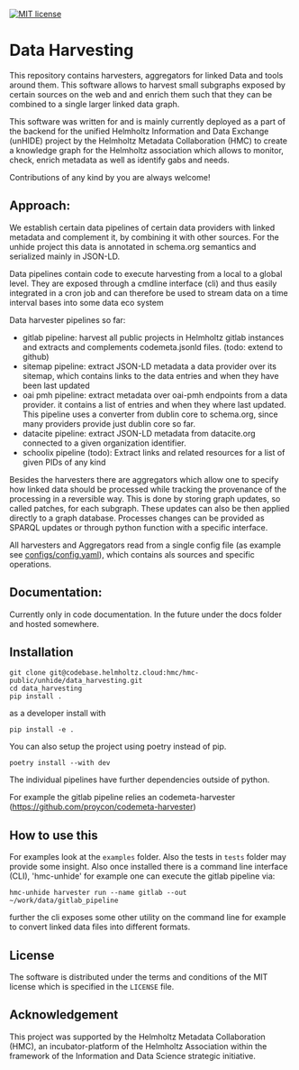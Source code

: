 [![MIT license](https://img.shields.io/badge/license-MIT-blue.svg)](LICENSE)
# Data Harvesting

This repository contains harvesters, aggregators for linked Data and tools around them. 
This software allows to harvest small subgraphs exposed by certain sources on the web and
and enrich them such that they can be combined to a single larger linked data graph. 

This software was written for and is mainly currently deployed as a part of the backend for the unified Helmholtz Information and Data Exchange (unHIDE) project by the Helmholtz Metadata Collaboration (HMC) to create
a knowledge graph for the Helmholtz association which allows to monitor, check, enrich metadata as well as
identify gabs and needs.

Contributions of any kind by you are always welcome!

## Approach:

We establish certain data pipelines of certain data providers with linked metadata and complement it, by combining it with other sources. For the unhide project this data is annotated in schema.org semantics and serialized mainly in JSON-LD.

Data pipelines contain code to execute harvesting from a local to a global level. 
They are exposed through a cmdline interface (cli) and thus easily integrated in a cron job and can therefore be used to stream data on a time interval bases into some data eco system

Data harvester pipelines so far:
- gitlab pipeline: harvest all public projects in Helmholtz gitlab instances and extracts and complements codemeta.jsonld files. (todo: extend to github)
- sitemap pipeline: extract JSON-LD metadata a data provider over its sitemap, which contains links to the data entries and when they have been last updated
- oai pmh pipeline: extract metadata over oai-pmh endpoints from a data provider. it contains a list of entries and when they where last updated. This pipeline uses a converter from dublin core to schema.org, since many providers provide just dublin core so far.
- datacite pipeline: extract JSON-LD metadata from datacite.org connected to a given organization identifier.
- schoolix pipeline (todo): Extract links and related resources for a list of given PIDs of any kind

Besides the harvesters there are aggregators which allow one to specify how linked data should be processed while tracking the provenance of the processing in a reversible way. This is done by storing graph updates, so called patches, for each subgraph. These updates can also be then applied directly to a graph database. Processes changes can be provided as SPARQL updates or through python function with a specific interface.

All harvesters and Aggregators read from a single config file (as example see [configs/config.yaml](https://codebase.helmholtz.cloud/hmc/hmc-public/unhide/data_harvesting/-/blob/dev/data_harvesting/configs/config.yaml)), which contains als sources and specific operations. 

## Documentation:

Currently only in code documentation. In the future under the docs folder and hosted somewhere.

## Installation

```
git clone git@codebase.helmholtz.cloud:hmc/hmc-public/unhide/data_harvesting.git
cd data_harvesting
pip install .
```
as a developer install with
```
pip install -e .
```
You can also setup the project using poetry instead of pip.
```
poetry install --with dev
```

The individual pipelines have further dependencies outside of python.

For example the gitlab pipeline relies an codemeta-harvester (https://github.com/proycon/codemeta-harvester)

## How to use this

For examples look at the `examples` folder. Also the tests in `tests` folder may provide some insight.
Also once installed there is a command line interface (CLI), 'hmc-unhide' for example one can execute the gitlab pipeline via:

```
hmc-unhide harvester run --name gitlab --out ~/work/data/gitlab_pipeline
```

further the cli exposes some other utility on the command line for example to convert linked data files 
into different formats.

## License

The software is distributed under the terms and conditions of the MIT license which is specified in the `LICENSE` file.
## Acknowledgement

This project was supported by the Helmholtz Metadata Collaboration (HMC), an incubator-platform of the Helmholtz Association within the framework of the Information and Data Science strategic initiative.
